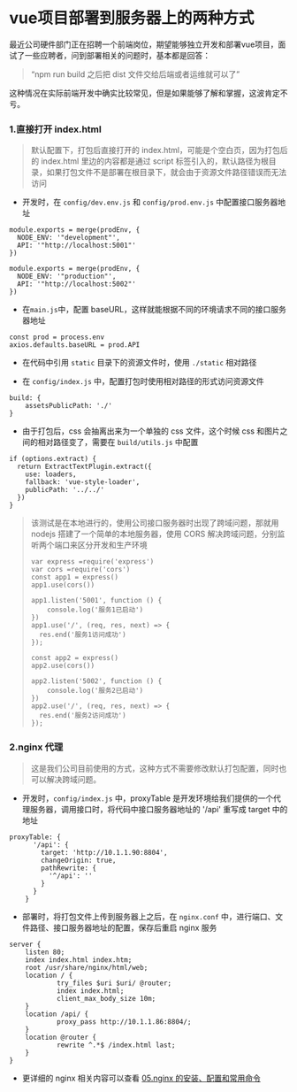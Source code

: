 # vue项目部署到服务器上的两种方式
最近公司硬件部门正在招聘一个前端岗位，期望能够独立开发和部署vue项目，面试了一些应聘者，问到部署相关的问题时，基本都是回答：
> “npm run build 之后把 dist 文件交给后端或者运维就可以了”

这种情况在实际前端开发中确实比较常见，但是如果能够了解和掌握，这波肯定不亏。

### 1.直接打开 index.html
> 默认配置下，打包后直接打开的 index.html，可能是个空白页，因为打包后的 index.html 里边的内容都是通过 script 标签引入的，默认路径为根目录，如果打包文件不是部署在根目录下，就会由于资源文件路径错误而无法访问
* 开发时，在 ``config/dev.env.js`` 和 ``config/prod.env.js`` 中配置接口服务器地址
```code
module.exports = merge(prodEnv, {
  NODE_ENV: '"development"',
  API: '"http://localhost:5001"'
})
```
```code
module.exports = merge(prodEnv, {
  NODE_ENV: '"production"',
  API: '"http://localhost:5002"'
})
```
* 在``main.js``中，配置 baseURL，这样就能根据不同的环境请求不同的接口服务器地址
```code
const prod = process.env
axios.defaults.baseURL = prod.API
```
* 在代码中引用 ``static`` 目录下的资源文件时，使用 ``./static`` 相对路径

* 在 ``config/index.js`` 中，配置打包时使用相对路径的形式访问资源文件
```code
build: {
    assetsPublicPath: './'
}
```
* 由于打包后，css 会抽离出来为一个单独的 css 文件，这个时候 css 和图片之间的相对路径变了，需要在 ``build/utils.js`` 中配置
```code
if (options.extract) {
  return ExtractTextPlugin.extract({
    use: loaders,
    fallback: 'vue-style-loader',
    publicPath: '../../'
  })
}
```
> 该测试是在本地进行的，使用公司接口服务器时出现了跨域问题，那就用 nodejs 搭建了一个简单的本地服务器，使用 CORS 解决跨域问题，分别监听两个端口来区分开发和生产环境
> ```code
> var express =require('express')
> var cors =require('cors')
> const app1 = express()
> app1.use(cors())
> 
> app1.listen('5001', function () {
>     console.log('服务1已启动')
> })
> app1.use('/', (req, res, next) => {
> 	res.end('服务1访问成功')
> });
> 
> const app2 = express()
> app2.use(cors())
> 
> app2.listen('5002', function () {
>     console.log('服务2已启动')
> })
> app2.use('/', (req, res, next) => {
> 	res.end('服务2访问成功')
> });
> ```
### 2.nginx 代理
> 这是我们公司目前使用的方式，这种方式不需要修改默认打包配置，同时也可以解决跨域问题。
* 开发时，``config/index.js`` 中，proxyTable 是开发环境给我们提供的一个代理服务器，调用接口时，将代码中接口服务器地址的 '/api' 重写成 target 中的地址
```code
proxyTable: {
      '/api': {
        target: 'http://10.1.1.90:8804',
        changeOrigin: true,
        pathRewrite: {
          '^/api': ''
        }
      }
    }
```
* 部署时，将打包文件上传到服务器上之后，在 ``nginx.conf`` 中，进行端口、文件路径、接口服务器地址的配置，保存后重启 nginx 服务
```code
server {
	listen 80;
	index index.html index.htm;
	root /usr/share/nginx/html/web;
	location / {
			try_files $uri $uri/ @router;
			index index.html;
			client_max_body_size 10m;
	}
	location /api/ {
			proxy_pass http://10.1.1.86:8804/;
	}
	location @router {
			rewrite ^.*$ /index.html last;
	}
}
```
* 更详细的 nginx 相关内容可以查看 [05.nginx 的安装、配置和常用命令](05.md)
